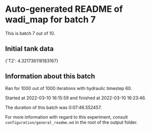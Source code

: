 # Auto-generated README of wadi_map for batch 7

This is batch 7 out of 10.

## Initial tank data

{'T2': 4.321736118183167}

## Information about this batch

Ran for 1000 out of 1000 iterations with hydraulic timestep 60.

Started at 2022-03-10 16:15:59 and finished at 2022-03-10 16:23:46.

The duration of this batch was 0:07:46.552457.

For more information with regard to this experiment, consult ```configuration/general_readme.md``` in the root of the output folder.